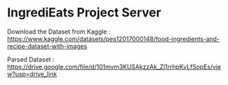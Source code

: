 <h1>IngrediEats Project Server </h1>

Download the Dataset from Kaggle : https://www.kaggle.com/datasets/pes12017000148/food-ingredients-and-recipe-dataset-with-images

Parsed Dataset : https://drive.google.com/file/d/101mvm3KUSAkzzAk_Zl1rrhpKvLfSopEs/view?usp=drive_link

